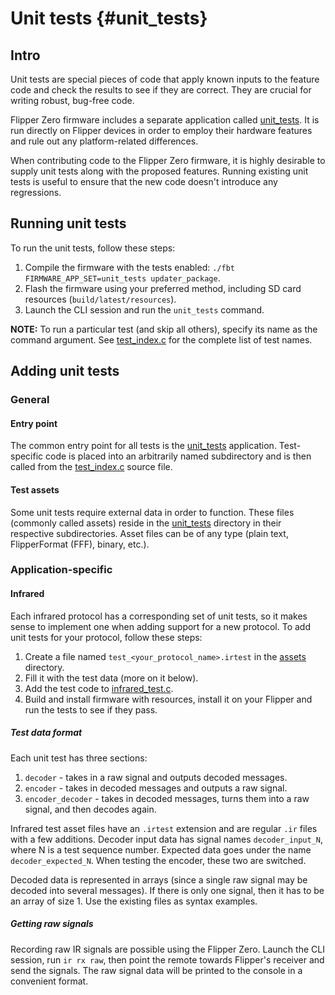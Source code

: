 # Unit tests {#unit_tests}

## Intro

Unit tests are special pieces of code that apply known inputs to the feature code and check the results to see if they are correct.
They are crucial for writing robust, bug-free code.

Flipper Zero firmware includes a separate application called [unit_tests](https://github.com/flipperdevices/flipperzero-firmware/tree/dev/applications/debug/unit_tests).
It is run directly on Flipper devices in order to employ their hardware features and rule out any platform-related differences.

When contributing code to the Flipper Zero firmware, it is highly desirable to supply unit tests along with the proposed features.
Running existing unit tests is useful to ensure that the new code doesn't introduce any regressions.

## Running unit tests

To run the unit tests, follow these steps:

1. Compile the firmware with the tests enabled: `./fbt FIRMWARE_APP_SET=unit_tests updater_package`.
2. Flash the firmware using your preferred method, including SD card resources (`build/latest/resources`).
3. Launch the CLI session and run the `unit_tests` command.

**NOTE:** To run a particular test (and skip all others), specify its name as the command argument.
See [test_index.c](https://github.com/flipperdevices/flipperzero-firmware/blob/dev/applications/debug/unit_tests/test_index.c) for the complete list of test names.

## Adding unit tests

### General

#### Entry point

The common entry point for all tests is the [unit_tests](https://github.com/flipperdevices/flipperzero-firmware/tree/dev/applications/debug/unit_tests) application. Test-specific code is placed into an arbitrarily named subdirectory and is then called from the [test_index.c](https://github.com/flipperdevices/flipperzero-firmware/tree/dev/applications/debug/unit_tests/test_index.c) source file.

#### Test assets

Some unit tests require external data in order to function. These files (commonly called assets) reside in the [unit_tests](https://github.com/flipperdevices/flipperzero-firmware/tree/dev/applications/debug/unit_tests/resources/unit_tests) directory in their respective subdirectories. Asset files can be of any type (plain text, FlipperFormat (FFF), binary, etc.).

### Application-specific

#### Infrared

Each infrared protocol has a corresponding set of unit tests, so it makes sense to implement one when adding support for a new protocol.
To add unit tests for your protocol, follow these steps:

1. Create a file named `test_<your_protocol_name>.irtest` in the [assets](https://github.com/flipperdevices/flipperzero-firmware/tree/dev/applications/debug/unit_tests/resources/unit_tests/infrared) directory.
2. Fill it with the test data (more on it below).
3. Add the test code to [infrared_test.c](https://github.com/flipperdevices/flipperzero-firmware/blob/dev/applications/debug/unit_tests/infrared/infrared_test.c).
4. Build and install firmware with resources, install it on your Flipper and run the tests to see if they pass.

##### Test data format

Each unit test has three sections:

1. `decoder` - takes in a raw signal and outputs decoded messages.
2. `encoder` - takes in decoded messages and outputs a raw signal.
3. `encoder_decoder` - takes in decoded messages, turns them into a raw signal, and then decodes again.

Infrared test asset files have an `.irtest` extension and are regular `.ir` files with a few additions.
Decoder input data has signal names `decoder_input_N`, where N is a test sequence number. Expected data goes under the name `decoder_expected_N`. When testing the encoder, these two are switched.

Decoded data is represented in arrays (since a single raw signal may be decoded into several messages). If there is only one signal, then it has to be an array of size 1. Use the existing files as syntax examples.

##### Getting raw signals

Recording raw IR signals are possible using the Flipper Zero. Launch the CLI session, run `ir rx raw`, then point the remote towards Flipper's receiver and send the signals. The raw signal data will be printed to the console in a convenient format.
